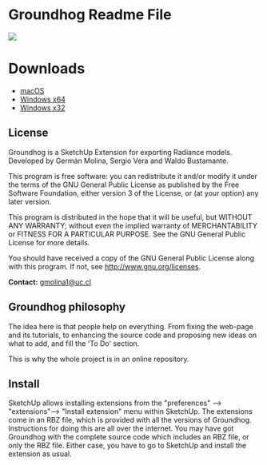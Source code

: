 
# Groundhog Readme File
![](http://groundhogproject.org/images/Scene_1.png)

# Downloads

* [macOS](https://github.com/GroundhogLighting/Groundhog/raw/master/Groundhog_macosx.rbz)
* [Windows x64](https://github.com/GroundhogLighting/Groundhog/raw/master/Groundhog_win32.rbz)
* [Windows x32](https://github.com/GroundhogLighting/Groundhog/raw/master/Groundhog_win64.rbz)

## License

Groundhog is a SketchUp Extension for exporting Radiance models. Developed
by Germán Molina, Sergio Vera and Waldo Bustamante.

This program is free software: you can redistribute it and/or modify
it under the terms of the GNU General Public License as published by
the Free Software Foundation, either version 3 of the License, or
(at your option) any later version.

This program is distributed in the hope that it will be useful,
but WITHOUT ANY WARRANTY; without even the implied warranty of
MERCHANTABILITY or FITNESS FOR A PARTICULAR PURPOSE.  See the
GNU General Public License for more details.

You should have received a copy of the GNU General Public License
along with this program.  If not, see <http://www.gnu.org/licenses>.


**Contact:** gmolina1@uc.cl

## Groundhog philosophy
The idea here is that people help on everything. From fixing the web-page and its
tutorials, to enhancing the source code and proposing new ideas on what to add,
and fill the 'To Do' section.

This is why the whole project is in an online repository.

## Install

SketchUp allows installing extensions from the "preferences" --> "extensions"--> "Install extension" menu within SketchUp. The extensions come in an RBZ file, which is provided with all the versions of Groundhog. Instructions for doing this are all over the internet. You may have got Groundhog with the complete source code which includes an RBZ file, or only the RBZ file. Either case, you have to go to SketchUp and install the extension as usual.
